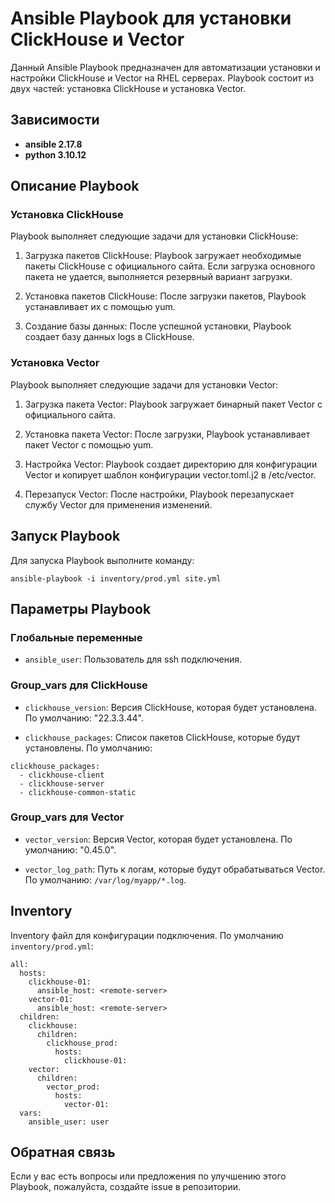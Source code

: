 # Ansible Playbook для установки ClickHouse и Vector

Данный Ansible Playbook предназначен для автоматизации установки и настройки ClickHouse и Vector на RHEL серверах. Playbook состоит из двух частей: установка ClickHouse и установка Vector.

## Зависимости

- **ansible 2.17.8**
- **python 3.10.12**

## Описание Playbook

### Установка ClickHouse

Playbook выполняет следующие задачи для установки ClickHouse:

1. Загрузка пакетов ClickHouse: Playbook загружает необходимые пакеты ClickHouse с официального сайта. Если загрузка основного пакета не удается, выполняется резервный вариант загрузки.

2. Установка пакетов ClickHouse: После загрузки пакетов, Playbook устанавливает их с помощью yum.

3. Создание базы данных: После успешной установки, Playbook создает базу данных logs в ClickHouse.

### Установка Vector

Playbook выполняет следующие задачи для установки Vector:

1. Загрузка пакета Vector: Playbook загружает бинарный пакет Vector с официального сайта.

2. Установка пакета Vector: После загрузки, Playbook устанавливает пакет Vector с помощью yum.

3. Настройка Vector: Playbook создает директорию для конфигурации Vector и копирует шаблон конфигурации vector.toml.j2 в /etc/vector.

4. Перезапуск Vector: После настройки, Playbook перезапускает службу Vector для применения изменений.


## Запуск Playbook

Для запуска Playbook выполните команду:

`ansible-playbook -i inventory/prod.yml site.yml`

## Параметры Playbook

### Глобальные переменные

- `ansible_user`: Пользователь для ssh подключения.

### Group_vars для ClickHouse

- `clickhouse_version`: Версия ClickHouse, которая будет установлена. По умолчанию: "22.3.3.44".

- `clickhouse_packages`: Список пакетов ClickHouse, которые будут установлены. По умолчанию:
```
clickhouse_packages:
  - clickhouse-client
  - clickhouse-server
  - clickhouse-common-static
```

### Group_vars для Vector

- `vector_version`: Версия Vector, которая будет установлена. По умолчанию: "0.45.0".

- `vector_log_path`: Путь к логам, которые будут обрабатываться Vector. По умолчанию: `/var/log/myapp/*.log`.

## Inventory

Inventory файл для конфигурации подключения. По умолчанию `inventory/prod.yml`:

```
all:
  hosts:
    clickhouse-01:
      ansible_host: <remote-server>
    vector-01:
      ansible_host: <remote-server>
  children:
    clickhouse:
      children:
        clickhouse_prod:
          hosts:
            clickhouse-01:
    vector:
      children:
        vector_prod:
          hosts:
            vector-01:
  vars:
    ansible_user: user
```

## Обратная связь

Если у вас есть вопросы или предложения по улучшению этого Playbook, пожалуйста, создайте issue в репозитории.
